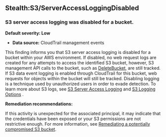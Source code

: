 

Stealth:S3/ServerAccessLoggingDisabled
--------------------------------------

### S3 server access logging was disabled for a bucket.

**Default severity: Low**

* **Data source:** CloudTrail management events

This finding informs you that S3 server access logging is disabled for a bucket within your AWS environment. If disabled, no web request logs are created for any attempts to access the identified S3 bucket, however, S3 management API calls to the bucket, such as [DeleteBucket](https://docs.aws.amazon.com/AmazonS3/latest/API/API_DeleteBucket.html), are still tracked. If S3 data event logging is enabled through CloudTrail for this bucket, web requests for objects within the bucket will still be tracked. Disabling logging is a technique used by unauthorized users in order to evade detection. To learn more about S3 logs, see  [S3 Server Access Logging](https://docs.aws.amazon.com/AmazonS3/latest/dev/ServerLogs.html) and [S3 Logging Options](https://docs.aws.amazon.com/AmazonS3/latest/userguide/logging-with-S3.html) .

**Remediation recommendations:**

If this activity is unexpected for the associated principal, it may indicate that the credentials have been exposed or your S3 permissions are not restrictive enough. For more information, see [Remediating a potentially compromised S3 bucket](https://docs.aws.amazon.com/guardduty/latest/ug/compromised-s3.html).

